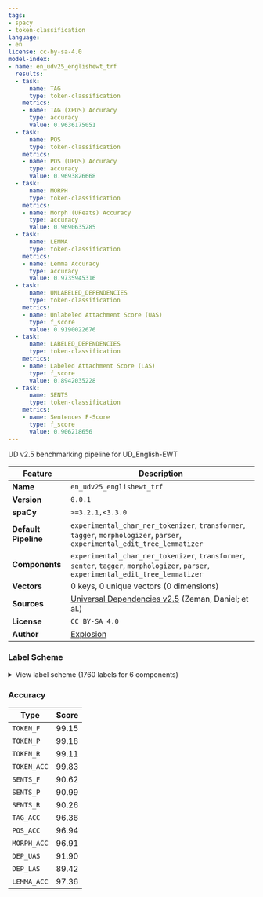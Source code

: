 ```yaml
---
tags:
- spacy
- token-classification
language:
- en
license: cc-by-sa-4.0
model-index:
- name: en_udv25_englishewt_trf
  results:
  - task:
      name: TAG
      type: token-classification
    metrics:
    - name: TAG (XPOS) Accuracy
      type: accuracy
      value: 0.9636175051
  - task:
      name: POS
      type: token-classification
    metrics:
    - name: POS (UPOS) Accuracy
      type: accuracy
      value: 0.9693826668
  - task:
      name: MORPH
      type: token-classification
    metrics:
    - name: Morph (UFeats) Accuracy
      type: accuracy
      value: 0.9690635285
  - task:
      name: LEMMA
      type: token-classification
    metrics:
    - name: Lemma Accuracy
      type: accuracy
      value: 0.9735945316
  - task:
      name: UNLABELED_DEPENDENCIES
      type: token-classification
    metrics:
    - name: Unlabeled Attachment Score (UAS)
      type: f_score
      value: 0.9190022676
  - task:
      name: LABELED_DEPENDENCIES
      type: token-classification
    metrics:
    - name: Labeled Attachment Score (LAS)
      type: f_score
      value: 0.8942035228
  - task:
      name: SENTS
      type: token-classification
    metrics:
    - name: Sentences F-Score
      type: f_score
      value: 0.906218656
---
```

UD v2.5 benchmarking pipeline for UD_English-EWT

| Feature | Description |
| --- | --- |
| **Name** | `en_udv25_englishewt_trf` |
| **Version** | `0.0.1` |
| **spaCy** | `>=3.2.1,<3.3.0` |
| **Default Pipeline** | `experimental_char_ner_tokenizer`, `transformer`, `tagger`, `morphologizer`, `parser`, `experimental_edit_tree_lemmatizer` |
| **Components** | `experimental_char_ner_tokenizer`, `transformer`, `senter`, `tagger`, `morphologizer`, `parser`, `experimental_edit_tree_lemmatizer` |
| **Vectors** | 0 keys, 0 unique vectors (0 dimensions) |
| **Sources** | [Universal Dependencies v2.5](https://lindat.mff.cuni.cz/repository/xmlui/handle/11234/1-3105) (Zeman, Daniel; et al.) |
| **License** | `CC BY-SA 4.0` |
| **Author** | [Explosion](https://explosion.ai) |

### Label Scheme

<details>

<summary>View label scheme (1760 labels for 6 components)</summary>

| Component | Labels |
| --- | --- |
| **`experimental_char_ner_tokenizer`** | `TOKEN` |
| **`senter`** | `I`, `S` |
| **`tagger`** | `$`, `''`, `,`, `-LRB-`, `-RRB-`, `.`, `:`, `ADD`, `AFX`, `CC`, `CD`, `DT`, `EX`, `FW`, `GW`, `HYPH`, `IN`, `JJ`, `JJR`, `JJS`, `LS`, `MD`, `NFP`, `NN`, `NNP`, `NNPS`, `NNS`, `PDT`, `POS`, `PRP`, `PRP$`, `RB`, `RBR`, `RBS`, `RP`, `SYM`, `TO`, `UH`, `VB`, `VBD`, `VBG`, `VBN`, `VBP`, `VBZ`, `WDT`, `WP`, `WP$`, `WRB`, `XX`, ```` |
| **`morphologizer`** | `Number=Sing\|POS=PROPN`, `POS=PUNCT`, `Degree=Pos\|POS=ADJ`, `Number=Plur\|POS=NOUN`, `Mood=Ind\|POS=VERB\|Tense=Past\|VerbForm=Fin`, `Definite=Def\|POS=DET\|PronType=Art`, `Number=Sing\|POS=NOUN`, `POS=ADP`, `Number=Sing\|POS=DET\|PronType=Dem`, `Definite=Ind\|POS=DET\|PronType=Art`, `POS=AUX\|VerbForm=Fin`, `POS=AUX\|VerbForm=Inf`, `POS=VERB\|VerbForm=Ger`, `Case=Acc\|Number=Plur\|POS=PRON\|Person=1\|PronType=Prs`, `POS=PART`, `POS=VERB\|VerbForm=Inf`, `POS=SCONJ`, `Case=Nom\|Number=Plur\|POS=PRON\|Person=3\|PronType=Prs`, `Mood=Ind\|POS=AUX\|Tense=Past\|VerbForm=Fin`, `POS=VERB\|Tense=Past\|VerbForm=Part`, `NumType=Card\|POS=NUM`, `Case=Acc\|Number=Plur\|POS=PRON\|Person=3\|PronType=Prs`, `POS=AUX\|VerbForm=Ger`, `POS=VERB\|Tense=Past\|VerbForm=Part\|Voice=Pass`, `Mood=Ind\|Number=Sing\|POS=AUX\|Person=3\|Tense=Pres\|VerbForm=Fin`, `POS=ADV`, `Number=Sing\|POS=PRON\|PronType=Dem`, `Number=Plur\|POS=PROPN`, `Degree=Pos\|NumType=Ord\|POS=ADJ`, `Mood=Ind\|Number=Sing\|POS=AUX\|Person=3\|Tense=Past\|VerbForm=Fin`, `Case=Nom\|POS=PRON\|Person=2\|PronType=Prs`, `Mood=Ind\|POS=VERB\|Tense=Pres\|VerbForm=Fin`, `Case=Nom\|Gender=Masc\|Number=Sing\|POS=PRON\|Person=3\|PronType=Prs`, `POS=VERB\|Tense=Pres\|VerbForm=Part`, `Gender=Masc\|Number=Sing\|POS=PRON\|Person=3\|Poss=Yes\|PronType=Prs`, `POS=CCONJ`, `Case=Nom\|Number=Sing\|POS=PRON\|Person=1\|PronType=Prs`, `Mood=Ind\|POS=AUX\|Tense=Pres\|VerbForm=Fin`, `Case=Nom\|Gender=Neut\|Number=Sing\|POS=PRON\|Person=3\|PronType=Prs`, `Mood=Ind\|Number=Sing\|POS=VERB\|Person=3\|Tense=Pres\|VerbForm=Fin`, `Case=Acc\|Number=Sing\|POS=PRON\|Person=1\|PronType=Prs`, `POS=PRON\|PronType=Rel`, `Case=Acc\|Gender=Masc\|Number=Sing\|POS=PRON\|Person=3\|PronType=Prs`, `POS=PRON`, `Number=Plur\|POS=PRON\|Person=3\|Poss=Yes\|PronType=Prs`, `POS=AUX\|Tense=Past\|VerbForm=Part`, `POS=DET`, `Number=Sing\|POS=PRON\|Person=1\|Poss=Yes\|PronType=Prs`, `Degree=Pos\|POS=ADV`, `Degree=Cmp\|POS=ADV`, `Number=Sing\|POS=PRON`, `Degree=Cmp\|POS=ADJ`, `Case=Nom\|Gender=Fem\|Number=Sing\|POS=PRON\|Person=3\|PronType=Prs`, `POS=ADV\|PronType=Dem`, `POS=ADV\|PronType=Int`, `Number=Plur\|POS=PRON\|Person=1\|Poss=Yes\|PronType=Prs`, `Case=Nom\|Number=Plur\|POS=PRON\|Person=1\|PronType=Prs`, `Case=Acc\|Gender=Neut\|Number=Sing\|POS=PRON\|Person=3\|PronType=Prs`, `Number=Plur\|POS=PRON\|PronType=Dem`, `Mood=Imp\|POS=VERB\|VerbForm=Fin`, `Degree=Sup\|POS=ADJ`, `POS=PRON\|PronType=Int`, `NumType=Mult\|POS=ADV`, `Case=Acc\|Gender=Masc\|Number=Sing\|POS=PRON\|Person=3\|PronType=Prs\|Reflex=Yes`, `POS=DET\|PronType=Int`, `POS=PRON\|Person=2\|Poss=Yes\|PronType=Prs`, `Mood=Ind\|Number=Sing\|POS=VERB\|Person=3\|Tense=Past\|VerbForm=Fin`, `Number=Plur\|POS=DET\|PronType=Dem`, `POS=PRON\|Poss=Yes\|PronType=Int`, `Case=Acc\|POS=PRON\|Person=2\|PronType=Prs`, `POS=X`, `POS=PRON\|PronType=Dem`, `Number=Sing\|POS=PROPN\|Typo=Yes`, `POS=ADV\|PronType=Rel`, `Gender=Neut\|Number=Sing\|POS=PRON\|Person=3\|Poss=Yes\|PronType=Prs`, `Degree=Sup\|POS=ADV`, `POS=INTJ`, `Gender=Masc\|Number=Sing\|POS=PRON\|Person=3\|PronType=Prs`, `Case=Acc\|Number=Plur\|POS=PRON\|Person=3\|PronType=Prs\|Reflex=Yes`, `Case=Acc\|Gender=Neut\|Number=Sing\|POS=PRON\|Person=3\|PronType=Prs\|Reflex=Yes`, `Foreign=Yes\|POS=X`, `POS=SYM`, `Number=Sing\|POS=ADJ`, `Mood=Ind\|Number=Sing\|POS=AUX\|Person=1\|Tense=Pres\|VerbForm=Fin`, `Mood=Ind\|Number=Sing\|POS=AUX\|Person=1\|Tense=Past\|VerbForm=Fin`, `Mood=Imp\|POS=AUX\|VerbForm=Fin`, `Case=Acc\|Number=Sing\|POS=PRON\|Person=2\|PronType=Prs\|Reflex=Yes`, `Case=Acc\|Gender=Fem\|Number=Sing\|POS=PRON\|Person=3\|PronType=Prs`, `Gender=Fem\|Number=Sing\|POS=PRON\|Person=3\|Poss=Yes\|PronType=Prs`, `Number=Plur\|POS=PRON\|Person=3\|PronType=Prs`, `Mood=Ind\|Number=Sing\|POS=VERB\|Person=1\|Tense=Pres\|VerbForm=Fin`, `Abbr=Yes\|POS=CCONJ`, `POS=SCONJ\|Typo=Yes`, `Case=Acc\|Gender=Fem\|Number=Sing\|POS=PRON\|Person=3\|PronType=Prs\|Reflex=Yes`, `Gender=Neut\|Number=Sing\|POS=PRON\|Person=3\|PronType=Prs`, `Number=Sing\|POS=SYM`, `POS=DET\|Typo=Yes`, `Degree=Pos\|POS=PROPN`, `Abbr=Yes\|POS=ADP`, `POS=ADP\|Typo=Yes`, `Number=Sing\|POS=PRON\|Person=1\|PronType=Prs`, `Case=Acc\|Number=Plur\|POS=PRON\|Person=2\|PronType=Prs\|Reflex=Yes`, `POS=PRON\|Person=2\|Poss=Yes\|PronType=Prs\|Typo=Yes`, `Abbr=Yes\|POS=VERB\|Tense=Pres\|VerbForm=Part`, `Abbr=Yes\|POS=PART`, `POS=AUX\|Typo=Yes\|VerbForm=Fin`, `Degree=Pos\|POS=ADJ\|Typo=Yes`, `POS=VERB\|Tense=Past\|Typo=Yes\|VerbForm=Part\|Voice=Pass`, `Number=Sing\|POS=NOUN\|Typo=Yes`, `Number=Sing\|POS=PRON\|Person=2\|PronType=Prs`, `Case=Acc\|Number=Sing\|POS=PRON\|Person=1\|PronType=Prs\|Reflex=Yes`, `Abbr=Yes\|Number=Sing\|POS=NOUN`, `Degree=Pos\|POS=NOUN`, `POS=CCONJ\|Typo=Yes`, `Number=Sing\|POS=X`, `Abbr=Yes\|POS=SCONJ`, `Case=Acc\|Number=Plur\|POS=PRON\|Person=1\|PronType=Prs\|Reflex=Yes`, `Mood=Ind\|Number=Sing\|POS=VERB\|Tense=Past\|VerbForm=Fin`, `Mood=Ind\|POS=AUX\|Tense=Pres\|Typo=Yes\|VerbForm=Fin`, `POS=ADV\|Typo=Yes`, `Mood=Ind\|Number=Sing\|POS=AUX\|Tense=Past\|VerbForm=Fin`, `Mood=Ind\|Number=Sing\|POS=VERB\|Person=1\|Tense=Past\|VerbForm=Fin`, `Number=Sing\|POS=NUM`, `POS=PRON\|Poss=Yes\|PronType=Rel`, `Abbr=Yes\|Mood=Ind\|POS=VERB\|Tense=Pres\|VerbForm=Fin`, `Abbr=Yes\|POS=INTJ`, `Abbr=Yes\|POS=VERB\|VerbForm=Inf`, `Abbr=Yes\|Number=Sing\|POS=PRON`, `Abbr=Yes\|POS=PRON\|Person=2\|Poss=Yes\|PronType=Prs`, `Abbr=Yes\|POS=PRON\|PronType=Int`, `Abbr=Yes\|POS=AUX\|VerbForm=Fin`, `Abbr=Yes\|POS=ADV`, `Abbr=Yes\|Number=Plur\|POS=NOUN`, `Abbr=Yes\|Mood=Ind\|POS=AUX\|Tense=Pres\|Typo=Yes\|VerbForm=Fin`, `POS=ADJ`, `Number=Plur\|POS=NOUN\|Typo=Yes`, `POS=DET\|PronType=Rel\|Typo=Yes`, `POS=PART\|Typo=Yes`, `Abbr=Yes\|POS=DET`, `POS=DET\|PronType=Dem`, `Case=Nom\|Number=Plur\|POS=PRON\|Person=3\|PronType=Prs\|Typo=Yes`, `Degree=Pos\|NumType=Ord\|POS=ADV`, `POS=NOUN`, `Number=Plur\|POS=PRON\|Person=1\|Poss=Yes\|PronType=Prs\|Typo=Yes`, `POS=PRON\|Typo=Yes`, `Number=Plur\|POS=VERB`, `POS=VERB\|Typo=Yes\|VerbForm=Inf`, `Mood=Ind\|POS=VERB\|Tense=Past\|Typo=Yes\|VerbForm=Fin`, `Mood=Imp\|POS=AUX\|VerbForm=Inf`, `Abbr=Yes\|Mood=Imp\|POS=VERB\|VerbForm=Fin`, `Abbr=Yes\|Case=Nom\|POS=PRON\|Person=2\|PronType=Prs`, `POS=VERB\|Tense=Past\|Typo=Yes\|VerbForm=Part`, `Mood=Ind\|POS=AUX\|Tense=Past\|Typo=Yes\|VerbForm=Fin`, `Mood=Ind\|POS=VERB\|Tense=Pres\|Typo=Yes\|VerbForm=Fin`, `Number=Plur\|POS=PRON\|Person=1\|PronType=Prs`, `POS=VERB\|Typo=Yes\|VerbForm=Ger`, `Mood=Ind\|Number=Sing\|POS=VERB\|Person=3\|Tense=Pres\|Typo=Yes\|VerbForm=Fin`, `Abbr=Yes\|POS=PRON`, `Abbr=Yes\|Number=Plur\|POS=NOUN\|Typo=Yes`, `Case=Nom\|Gender=Neut\|Number=Sing\|POS=PRON\|Person=3\|PronType=Prs\|Typo=Yes`, `Abbr=Yes\|Case=Acc\|Number=Plur\|POS=PRON\|Person=3\|PronType=Prs`, `Gender=Fem\|Number=Sing\|POS=PRON\|Person=3\|PronType=Prs` |
| **`parser`** | `ROOT`, `acl`, `acl:relcl`, `advcl`, `advmod`, `amod`, `appos`, `aux`, `aux:pass`, `case`, `cc`, `cc:preconj`, `ccomp`, `compound`, `compound:prt`, `conj`, `cop`, `csubj`, `dep`, `det`, `det:predet`, `discourse`, `expl`, `fixed`, `flat`, `flat:foreign`, `goeswith`, `iobj`, `list`, `mark`, `nmod`, `nmod:npmod`, `nmod:poss`, `nmod:tmod`, `nsubj`, `nsubj:pass`, `nummod`, `obj`, `obl`, `obl:npmod`, `obl:tmod`, `orphan`, `parataxis`, `punct`, `reparandum`, `vocative`, `xcomp` |
| **`experimental_edit_tree_lemmatizer`** | `0`, `2`, `4`, `6`, `8`, `10`, `12`, `13`, `15`, `17`, `19`, `21`, `23`, `26`, `28`, `29`, `30`, `32`, `34`, `36`, `39`, `42`, `43`, `45`, `47`, `49`, `51`, `53`, `55`, `57`, `59`, `61`, `62`, `64`, `67`, `69`, `71`, `73`, `75`, `77`, `79`, `81`, `83`, `85`, `87`, `1`, `89`, `90`, `92`, `94`, `95`, `97`, `99`, `101`, `105`, `106`, `108`, `110`, `111`, `112`, `113`, `115`, `117`, `119`, `121`, `122`, `124`, `125`, `126`, `127`, `128`, `129`, `130`, `132`, `133`, `136`, `137`, `138`, `139`, `142`, `143`, `145`, `150`, `153`, `156`, `157`, `159`, `162`, `163`, `164`, `167`, `169`, `171`, `174`, `176`, `177`, `179`, `182`, `184`, `187`, `189`, `191`, `193`, `194`, `197`, `198`, `201`, `203`, `204`, `208`, `210`, `211`, `213`, `214`, `215`, `217`, `220`, `221`, `224`, `225`, `227`, `229`, `231`, `233`, `235`, `236`, `239`, `241`, `242`, `244`, `246`, `247`, `248`, `249`, `250`, `251`, `252`, `254`, `256`, `258`, `259`, `261`, `263`, `264`, `265`, `266`, `269`, `270`, `272`, `273`, `274`, `276`, `277`, `278`, `281`, `283`, `72`, `285`, `287`, `288`, `291`, `292`, `293`, `296`, `297`, `298`, `299`, `300`, `301`, `302`, `303`, `304`, `305`, `306`, `307`, `308`, `309`, `310`, `311`, `315`, `316`, `317`, `318`, `319`, `320`, `322`, `88`, `324`, `327`, `328`, `332`, `336`, `337`, `338`, `340`, `341`, `342`, `343`, `344`, `347`, `349`, `350`, `351`, `352`, `353`, `354`, `356`, `357`, `358`, `360`, `361`, `362`, `363`, `364`, `365`, `366`, `367`, `369`, `373`, `375`, `376`, `377`, `378`, `379`, `144`, `381`, `383`, `384`, `386`, `387`, `389`, `390`, `393`, `394`, `396`, `397`, `398`, `399`, `402`, `405`, `407`, `408`, `410`, `411`, `412`, `413`, `414`, `416`, `418`, `419`, `421`, `422`, `423`, `424`, `426`, `428`, `429`, `430`, `432`, `434`, `436`, `437`, `438`, `441`, `442`, `443`, `444`, `445`, `446`, `447`, `260`, `448`, `452`, `453`, `454`, `455`, `456`, `457`, `458`, `460`, `461`, `462`, `463`, `464`, `465`, `466`, `467`, `409`, `468`, `469`, `470`, `471`, `472`, `473`, `476`, `477`, `481`, `484`, `486`, `487`, `488`, `491`, `492`, `493`, `494`, `495`, `496`, `497`, `498`, `499`, `500`, `503`, `504`, `506`, `507`, `508`, `509`, `511`, `512`, `513`, `514`, `515`, `516`, `517`, `518`, `519`, `107`, `520`, `521`, `522`, `523`, `524`, `525`, `526`, `527`, `528`, `529`, `531`, `533`, `534`, `537`, `538`, `542`, `543`, `544`, `545`, `546`, `547`, `548`, `549`, `550`, `553`, `554`, `557`, `558`, `560`, `561`, `564`, `565`, `566`, `567`, `568`, `569`, `570`, `571`, `572`, `573`, `574`, `575`, `576`, `577`, `578`, `579`, `580`, `581`, `582`, `583`, `584`, `586`, `587`, `588`, `589`, `590`, `591`, `592`, `594`, `595`, `76`, `596`, `597`, `598`, `600`, `601`, `602`, `149`, `603`, `604`, `605`, `606`, `607`, `608`, `609`, `490`, `610`, `611`, `96`, `255`, `614`, `617`, `619`, `620`, `621`, `622`, `623`, `624`, `626`, `627`, `628`, `630`, `632`, `633`, `635`, `638`, `639`, `640`, `641`, `644`, `647`, `650`, `654`, `657`, `659`, `173`, `661`, `662`, `663`, `664`, `668`, `669`, `670`, `671`, `673`, `676`, `677`, `678`, `680`, `682`, `158`, `91`, `683`, `684`, `685`, `686`, `687`, `688`, `689`, `690`, `691`, `692`, `693`, `695`, `697`, `699`, `700`, `701`, `183`, `702`, `703`, `704`, `706`, `707`, `709`, `711`, `713`, `485`, `714`, `716`, `717`, `718`, `719`, `720`, `721`, `722`, `723`, `724`, `726`, `727`, `728`, `729`, `730`, `731`, `732`, `733`, `734`, `735`, `736`, `737`, `738`, `739`, `741`, `742`, `744`, `745`, `746`, `748`, `749`, `752`, `753`, `754`, `755`, `756`, `757`, `759`, `760`, `762`, `763`, `764`, `765`, `768`, `769`, `772`, `774`, `775`, `776`, `777`, `781`, `782`, `783`, `784`, `785`, `786`, `787`, `788`, `789`, `78`, `791`, `794`, `795`, `796`, `798`, `800`, `801`, `802`, `803`, `804`, `805`, `806`, `807`, `808`, `809`, `810`, `811`, `812`, `813`, `814`, `815`, `816`, `817`, `818`, `819`, `820`, `822`, `823`, `824`, `825`, `826`, `827`, `828`, `829`, `830`, `131`, `831`, `631`, `832`, `833`, `834`, `838`, `839`, `841`, `842`, `843`, `844`, `845`, `846`, `847`, `849`, `792`, `850`, `851`, `852`, `853`, `856`, `857`, `858`, `859`, `860`, `861`, `862`, `864`, `865`, `715`, `866`, `867`, `868`, `869`, `870`, `871`, `872`, `873`, `877`, `878`, `879`, `881`, `882`, `883`, `885`, `886`, `887`, `888`, `848`, `889`, `890`, `891`, `892`, `893`, `894`, `895`, `896`, `900`, `901`, `902`, `903`, `905`, `907`, `908`, `911`, `912`, `913`, `914`, `918`, `919`, `920`, `923`, `924`, `925`, `926`, `927`, `928`, `929`, `930`, `931`, `932`, `933`, `52`, `934`, `935`, `937`, `939`, `941`, `943`, `944`, `945`, `946`, `947`, `950`, `951`, `952`, `954`, `955`, `956`, `957`, `961`, `962`, `963`, `964`, `965`, `966`, `967`, `968`, `969`, `970`, `971`, `972`, `973`, `974`, `975`, `976`, `977`, `374`, `978`, `979`, `980`, `982`, `983`, `986`, `987`, `988`, `989`, `990`, `991`, `992`, `993`, `994`, `995`, `996`, `998`, `1000`, `1001`, `1002`, `1003`, `1004`, `1005`, `1006`, `1007`, `1008`, `1009`, `1012`, `1016`, `1020`, `1021`, `1023`, `1024`, `1025`, `1031`, `1032`, `1033`, `1034`, `1035`, `1036`, `1037`, `1038`, `1039`, `1041`, `1042`, `1043`, `1044`, `1045`, `1046`, `1047`, `1048`, `1049`, `1050`, `1051`, `1052`, `1053`, `1054`, `1055`, `1056`, `1057`, `1058`, `1059`, `1060`, `1061`, `1062`, `1063`, `1064`, `1065`, `642`, `1066`, `1067`, `1068`, `1069`, `1071`, `1072`, `1073`, `1074`, `1079`, `1080`, `1081`, `1082`, `1083`, `1085`, `1087`, `1088`, `1089`, `1090`, `559`, `1092`, `1093`, `1094`, `1096`, `1097`, `1098`, `1101`, `1102`, `1103`, `1104`, `1105`, `1106`, `1107`, `1109`, `1110`, `1112`, `1113`, `1114`, `1115`, `1116`, `1117`, `1118`, `1119`, `1122`, `1123`, `1124`, `1126`, `1127`, `1128`, `1129`, `1130`, `1132`, `1134`, `1137`, `1138`, `1140`, `1141`, `1142`, `1143`, `1144`, `1145`, `1146`, `1147`, `1150`, `1152`, `1161`, `1162`, `1163`, `1164`, `1165`, `1169`, `1170`, `1172`, `1173`, `1174`, `1175`, `1176`, `1177`, `1178`, `1181`, `1182`, `1183`, `1186`, `1187`, `1188`, `1190`, `1191`, `1192`, `1111`, `1193`, `1194`, `1195`, `1196`, `1198`, `1200`, `1201`, `1202`, `1203`, `1204`, `1208`, `1211`, `1213`, `1215`, `1216`, `1217`, `1218`, `1219`, `1221`, `1222`, `1223`, `1224`, `1225`, `1226`, `1227`, `1230`, `1231`, `1232`, `1234`, `1235`, `1249`, `1250`, `1252`, `1253`, `1254`, `1255`, `1257`, `1258`, `1260`, `1262`, `1263`, `1264`, `1265`, `1266`, `1267`, `1269`, `1272`, `7`, `1274`, `1276`, `1277`, `1278`, `1280`, `1282`, `1283`, `1284`, `1285`, `1286`, `1287`, `1289`, `1290`, `1291`, `1293`, `1295`, `1298`, `1302`, `1303`, `1311`, `1312`, `1313`, `1314`, `1316`, `1318`, `1317`, `1320`, `1322`, `1323`, `192`, `1324`, `1326`, `1327`, `234`, `1329`, `1330`, `1331`, `1332`, `747`, `1333`, `1334`, `1335`, `1336`, `1337`, `1339`, `1340`, `1341`, `1342`, `1344`, `1346`, `1350`, `1351`, `1352`, `1355`, `1357`, `1358`, `1360`, `1361`, `1362`, `1363`, `1364`, `1365`, `1367`, `1369`, `1370`, `1371`, `1372`, `1373`, `1374`, `1375`, `1376`, `1378`, `1380`, `1382`, `1384`, `1385`, `1386`, `1389`, `1390`, `1391`, `1392`, `1393`, `1394`, `1395`, `1396`, `1397`, `1399`, `1401`, `1402`, `1403`, `1404`, `1405`, `1406`, `1407`, `1408`, `1409`, `1410`, `1411`, `1412`, `1413`, `1414`, `1416`, `1418`, `1419`, `1420`, `1421`, `1422`, `188`, `1423`, `1424`, `1425`, `1426`, `1428`, `1429`, `1430`, `1431`, `1432`, `1433`, `1434`, `1435`, `148`, `1436`, `1439`, `1440`, `1441`, `1442`, `1443`, `1444`, `1445`, `1446`, `1447`, `1448`, `1449`, `1450`, `1451`, `1452`, `1453`, `1454`, `1455`, `1456`, `1457`, `1458`, `1459`, `1460`, `1461`, `1462`, `1463`, `1464`, `1466`, `1467`, `1468`, `1469`, `1470`, `1471`, `1472`, `1474`, `1475`, `1478`, `1481`, `1484`, `1486`, `1488`, `1489`, `1473`, `1490`, `1492`, `1493`, `1494`, `1495`, `1496`, `1497`, `1498`, `1499`, `1500`, `1501`, `1502`, `1503`, `1504`, `1505`, `44`, `1506`, `1511`, `1513`, `1515`, `1517`, `1518`, `1522`, `1523`, `1525`, `1528`, `1530`, `1531`, `1532`, `1534`, `1536`, `1537`, `1538`, `1539`, `1540`, `1541`, `1543`, `1546`, `1547`, `1548`, `1549`, `1551`, `1552`, `1555`, `1556`, `1557`, `1558`, `1559`, `1560`, `1561`, `1562`, `1563`, `1564`, `1565`, `1566`, `1567`, `1568`, `1569`, `1570`, `1571`, `1572`, `1573`, `1574`, `1575`, `1576`, `1577`, `1578`, `1579`, `1580`, `1581`, `1582`, `1583`, `1584`, `1585`, `1586`, `1588`, `1590`, `1591`, `1592`, `1594`, `1597`, `1598`, `1599`, `1601`, `168`, `1602`, `1603`, `1605`, `1607`, `1608`, `1611`, `1612`, `1613`, `1614`, `1615`, `1616`, `1617`, `1618`, `1619`, `1620`, `1621`, `1622`, `1623`, `1624`, `1625`, `1626`, `1627`, `1628`, `1629`, `1630`, `1632`, `1554`, `1633`, `1634`, `1635`, `1636`, `1637`, `1638`, `1639`, `1642`, `1647`, `1648`, `1649`, `1651`, `1653`, `1654`, `1655`, `1657`, `1658`, `1659`, `1660`, `1661`, `1662`, `1663`, `1664`, `1665`, `1666`, `1667`, `1668`, `1669`, `1670`, `1671`, `1672`, `1673`, `1674`, `1675`, `1676`, `1677`, `1678`, `1679`, `1680`, `1681`, `1682`, `1683`, `1684`, `1685`, `1686`, `1687`, `1688`, `1689`, `1690`, `1691`, `1692`, `1693`, `1694`, `1695`, `1696`, `1697`, `1698`, `1699`, `1700`, `1701`, `1702`, `1704`, `1705`, `1706`, `1707`, `1708`, `1709`, `1710`, `1711`, `1712`, `1713`, `1714`, `1715`, `1716`, `1717`, `1718`, `1719`, `1720`, `1721`, `1722`, `1723`, `1724`, `1725`, `1726`, `1727`, `1730`, `1732`, `1734`, `1735`, `1736`, `1737`, `1738`, `1740`, `1742`, `1743`, `1744`, `1745`, `1746`, `1747`, `1748`, `1749`, `1750`, `1751`, `1754`, `1755`, `1756`, `1758`, `1760`, `1761`, `1762`, `1763`, `1766`, `1767`, `1768`, `1769`, `1770`, `1772`, `1775`, `1778`, `1779`, `1784`, `1787`, `1788`, `1789`, `1790`, `1791`, `1793`, `1795`, `1796`, `1798`, `1800`, `1804`, `1805`, `1806`, `1807`, `1808`, `1809`, `1810`, `1811`, `1812`, `1813`, `1814`, `1815`, `1816`, `1818`, `1821`, `1822`, `1823`, `1824`, `1825`, `1826`, `1827`, `1828`, `1831`, `1832`, `1833`, `1834`, `1835`, `1836`, `1837`, `1838`, `1839`, `1840`, `1841`, `1842`, `1843`, `1844`, `1846`, `1847`, `1848`, `1849`, `1850`, `1851`, `1852`, `1853`, `1855`, `1857`, `1858`, `1859`, `1860`, `1861`, `1862`, `1863`, `1866`, `1867`, `1868`, `1869`, `1872`, `1873`, `1876`, `1877`, `1878`, `1879`, `1880`, `1881`, `1883`, `1884`, `1886`, `1887`, `1888`, `1893`, `1752`, `1896`, `1897`, `1899`, `1900`, `1901`, `1906`, `1907`, `1908`, `1910`, `1911`, `1912`, `1913`, `1916`, `1917`, `1918`, `1919`, `1920`, `1922`, `1923`, `1925`, `1926`, `1927`, `1928`, `1929`, `1930`, `1931`, `1932`, `1933`, `1120`, `1934`, `1935`, `1936`, `1937`, `1938`, `1939`, `1940`, `1941`, `1942`, `1943`, `1944`, `1945`, `1946`, `1947`, `1948`, `1949`, `1950`, `1951`, `1952`, `1953`, `1954`, `1955`, `1956`, `1957`, `1958`, `1959`, `1961`, `1962`, `1963`, `1964`, `1965`, `1966`, `1967`, `1968`, `1969`, `1970`, `1971`, `1972`, `1973`, `1974`, `1975`, `1976`, `1977`, `1978`, `1979`, `1982`, `1985`, `1987`, `1988`, `1989`, `1990`, `1992`, `1994`, `1995`, `1996`, `1997`, `1998`, `1999`, `2000`, `2003`, `2006`, `152`, `2007`, `2009`, `2010`, `2011`, `2012`, `2013`, `2014`, `2015`, `2016`, `2017`, `2019`, `2020`, `2021`, `2022`, `2023`, `2024`, `2025`, `2026`, `2029`, `2030`, `2031`, `2032`, `2033`, `2034`, `2035`, `2037`, `2038`, `2039`, `2040`, `2041`, `2042`, `2043`, `2044`, `2045`, `2047` |

</details>

### Accuracy

| Type | Score |
| --- | --- |
| `TOKEN_F` | 99.15 |
| `TOKEN_P` | 99.18 |
| `TOKEN_R` | 99.11 |
| `TOKEN_ACC` | 99.83 |
| `SENTS_F` | 90.62 |
| `SENTS_P` | 90.99 |
| `SENTS_R` | 90.26 |
| `TAG_ACC` | 96.36 |
| `POS_ACC` | 96.94 |
| `MORPH_ACC` | 96.91 |
| `DEP_UAS` | 91.90 |
| `DEP_LAS` | 89.42 |
| `LEMMA_ACC` | 97.36 |